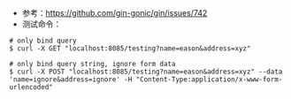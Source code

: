 
- 参考：https://github.com/gin-gonic/gin/issues/742
- 测试命令： 

```
# only bind query
$ curl -X GET "localhost:8085/testing?name=eason&address=xyz"

# only bind query string, ignore form data
$ curl -X POST "localhost:8085/testing?name=eason&address=xyz" --data 'name=ignore&address=ignore' -H "Content-Type:application/x-www-form-urlencoded"
```

